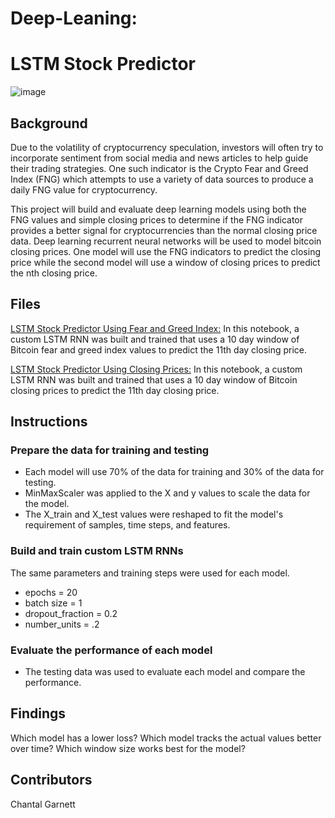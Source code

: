# Deep-Leaning:
# LSTM Stock Predictor

![image](https://user-images.githubusercontent.com/99493522/172638704-2de716b6-c7b0-48f6-8659-c657d37f6fc4.png)

## Background

Due to the volatility of cryptocurrency speculation, investors will often try to incorporate sentiment from social media and news articles to help guide their trading strategies. One such indicator is the Crypto Fear and Greed Index (FNG) which attempts to use a variety of data sources to produce a daily FNG value for cryptocurrency. 

This project will build and evaluate deep learning models using both the FNG values and simple closing prices to determine if the FNG indicator provides a better signal for cryptocurrencies than the normal closing price data.
Deep learning recurrent neural networks will be used to model bitcoin closing prices. One model will use the FNG indicators to predict the closing price while the second model will use a window of closing prices to predict the nth closing price.

## Files

[LSTM Stock Predictor Using Fear and Greed Index:](https://github.com/ChantalAG/Deep-Leaning-/blob/main/lstm_stock_predictor_fng.ipynb)
In this notebook, a custom LSTM RNN was built and trained that uses a 10 day window of Bitcoin fear and greed index values to predict the 11th day closing price.

[LSTM Stock Predictor Using Closing Prices:](https://github.com/ChantalAG/Deep-Leaning-/blob/main/lstm_stock_predictor_closing.ipynb)
In this notebook, a custom LSTM RNN was built and trained that uses a 10 day window of Bitcoin closing prices to predict the 11th day closing price.



## Instructions
### Prepare the data for training and testing
* Each model will use 70% of the data for training and 30% of the data for testing.
* MinMaxScaler was applied to the X and y values to scale the data for the model.
* The X_train and X_test values were reshaped to fit the model's requirement of samples, time steps, and features. 
    

### Build and train custom LSTM RNNs
The same parameters and training steps were used for each model.
* epochs = 20
* batch size = 1
* dropout_fraction = 0.2
* number_units = .2

### Evaluate the performance of each model
* The testing data was used to evaluate each model and compare the performance.

## Findings
Which model has a lower loss?
Which model tracks the actual values better over time?
Which window size works best for the model?

## Contributors
Chantal Garnett
